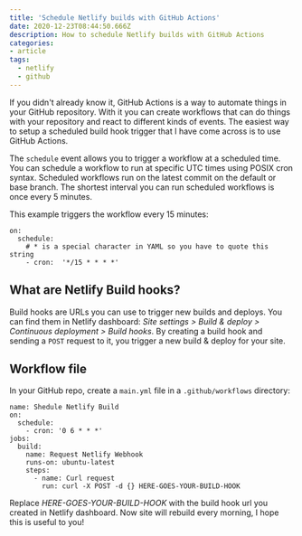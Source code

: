```yaml
---
title: 'Schedule Netlify builds with GitHub Actions'
date: 2020-12-23T08:44:50.666Z
description: How to schedule Netlify builds with GitHub Actions
categories:
- article
tags:
  - netlify
  - github
---
```


If you didn't already know it, GitHub Actions is a way to automate things in your GitHub repository. With it you can create workflows that can do things with your repository and react to different kinds of events. The easiest way to setup a scheduled build hook trigger that I have come across is to use GitHub Actions.

The `schedule` event allows you to trigger a workflow at a scheduled time. You can schedule a workflow to run at specific UTC times using POSIX cron syntax. Scheduled workflows run on the latest commit on the default or base branch. The shortest interval you can run scheduled workflows is once every 5 minutes.

This example triggers the workflow every 15 minutes:

```
on:
  schedule:
    # * is a special character in YAML so you have to quote this string
    - cron:  '*/15 * * * *'

```

## What are Netlify Build hooks?

Build hooks are URLs you can use to trigger new builds and deploys. You can find them in Netlify dashboard: *Site settings > Build & deploy > Continuous deployment > Build hooks*. By creating a build hook and sending a `POST` request to it, you trigger a new build & deploy for your site. 


## Workflow file

In your GitHub repo, create a `main.yml` file in a `.github/workflows` directory:

```
name: Shedule Netlify Build
on:
  schedule:
    - cron: '0 6 * * *'
jobs:
  build:
    name: Request Netlify Webhook
    runs-on: ubuntu-latest
    steps:
      - name: Curl request
        run: curl -X POST -d {} HERE-GOES-YOUR-BUILD-HOOK
```

Replace *HERE-GOES-YOUR-BUILD-HOOK* with the build hook url you created in Netlify dashboard. Now site will rebuild every morning, I hope this is useful to you!